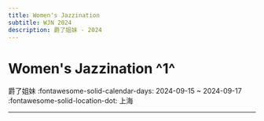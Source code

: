 ```yaml
---
title: Women's Jazzination
subtitle: WJN 2024
description: 爵了姐妹 - 2024
---
```


# Women's Jazzination ^1^

爵了姐妹
:fontawesome-solid-calendar-days: 2024-09-15 ~ 2024-09-17  
:fontawesome-solid-location-dot: 上海  

---
